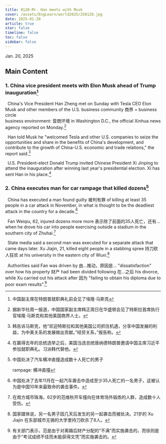 ```yaml
---
title: 0120-Mr. Han meets with Musk
cover: /assets/EngLearn/world2025/250120.jpg
date: 2025-01-20
article: true
star: false
timeline: false
toc: false
sidebar: false
---
```

Jan. 20, 2025
<!-- more -->

## Main Content

### 1. China vice president meets with Elon Musk ahead of Trump inauguration[^t1]

&nbsp; China's Vice President Han Zheng met on Sunday with Tesla CEO Elon Musk and other members of the U.S. 
<span class="hover-note">
business community
<span class="hover-content">
商界 = business circle <br>
business environment: 营商环境
</span></span>
 in Washington D.C., the official Xinhua news agency reported on Monday.[^s1]


&nbsp; Han told Musk he "welcomed Tesla and other U.S. companies to seize the opportunities and share in the benefits of China's development, and contribute to the growth of China-U.S. economic and trade relations," the report said.[^s2]


&nbsp; U.S. President-elect Donald Trump invited Chinese President Xi Jinping to attend the inauguration after winning last year's presidential election. Xi has sent Han in his place.[^s3]


### 2. China executes man for car rampage that killed dozens[^t2]

&nbsp; China has executed a man 
<span class="hover-note">
found guilty
<span class="hover-content">
被判有罪
</span></span>
 of killing at least 35 people in a car attack in November, in what is thought to be the deadliest attack in the country for a decade.[^s4]

&nbsp; Fan Weiqiu, 62, injured dozens 
<span class="hover-note">
more
<span class="hover-content">
more 表示除了前面的35人死亡，还有...
</span></span>
 when he drove his car into people exercising outside a stadium in the southern city of Zhuhai.[^s5]


&nbsp; State media said a second man was executed for a separate attack that came days later. Xu Jiajin, 21, killed eight people in a 
<span class="hover-note">
stabbing spree
<span class="hover-content">
持刀砍人狂欢
</span></span>
 at his university in the eastern city of Wuxi.[^s6]


&nbsp; Authorities said Fan 
<span class="hover-note">
was driven by
<span class="hover-content">
由...推动，原因是...
</span></span>
 "dissatisfaction" over how his 
<span class="hover-note">
property
<span class="hover-content">
财产
</span></span>
 had been divided 
<span class="hover-note">
following
<span class="hover-content">
在...之后
</span></span>
 his divorce, while Xu carried out his attack 
<span class="hover-note">
after
<span class="hover-content">
因为
</span></span>
 "failing to obtain his diploma due to poor exam results".[^s7]


[^t1]: 中国副主席在特朗普就职典礼前会见了埃隆·马斯克

[^s1]: 据新华社周一报道，中国国家副主席韩正周日在华盛顿会见了特斯拉首席执行官埃隆·马斯克和其他美国商界人士。

[^s2]: 韩告诉马斯克，他“欢迎特斯拉和其他美国公司抓住机遇，分享中国发展的利益，为中美关系的发展做出贡献。”经贸关系，”报告称。

[^s3]: 在赢得去年的总统选举之后，美国当选总统唐纳德特朗普邀请中国主席习近平参加就职典礼。习派韩代替他。

[^t2]: 中国处决了汽车横冲直撞造成数十人死亡的男子

    rampage: 横冲直撞

[^s4]: 中国处决了去年11月在一起汽车袭击中造成至少35人死亡的一名男子，这被认为是中国10年来最致命的袭击事件。

[^s5]: 在南方城市珠海，62岁的范维秋开车撞向在体育场外锻炼的人群，造成数十人受伤。

[^s6]: 国家媒体说，另一名男子因几天后发生的另一起袭击而被处决。21岁的 Xu Jiajin 在东部城市无锡的大学里持刀砍杀了8人。

[^s7]: 有关部门表示，范是由于对离婚后财产分配的“不满”而实施袭击的，而徐则是由于“考试成绩不佳而未能获得文凭”而实施袭击的。